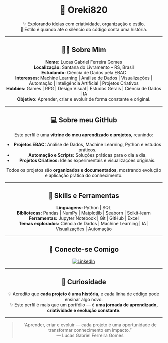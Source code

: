 <div align="center">

# 🌌 Oreki820

✨ Explorando ideias com criatividade, organização e estilo.  
💫 Estilo é quando até o silêncio do código conta uma história.

---

## 👨‍🚀 Sobre Mim

**Nome:** Lucas Gabriel Ferreira Gomes  
**Localização:** Santana do Livramento – RS, Brasil  
**Estudando:** Ciência de Dados pela EBAC  
**Interesses:** Machine Learning | Análise de Dados | Visualizações | Automação | Inteligência Artificial | Projetos Criativos  
**Hobbies:** Games | RPG | Design Visual | Estudos Gerais | Ciência de Dados | IA  
**Objetivo:** Aprender, criar e evoluir de forma constante e original.

---

## 💻 Sobre meu GitHub

Este perfil é uma **vitrine do meu aprendizado e projetos**, reunindo:  

- **Projetos EBAC:** Análise de Dados, Machine Learning, Python e estudos práticos.  
- **Automação e Scripts:** Soluções práticas para o dia a dia.  
- **Projetos Criativos:** Ideias experimentais e visualizações originais.  

Todos os projetos são **organizados e documentados**, mostrando evolução e aplicação prática do conhecimento.

---

## 🚀 Skills e Ferramentas

**Linguagens:** Python | SQL  
**Bibliotecas:** Pandas | NumPy | Matplotlib | Seaborn | Scikit-learn  
**Ferramentas:** Jupyter Notebook | Git | GitHub | Excel  
**Temas explorados:** Ciência de Dados | Machine Learning | IA | Visualizações | Automação

---

## 🔗 Conecte-se Comigo

[![LinkedIn](https://img.shields.io/badge/LinkedIn-Perfil-blue?style=for-the-badge&logo=linkedin&logoColor=white)](https://www.linkedin.com/in/lucas-gabriel-dados)

---

## 🌟 Curiosidade

💡 Acredito que **cada projeto é uma história**, e cada linha de código pode ensinar algo novo.  
✨ Este perfil é mais que um portfólio — é **uma jornada de aprendizado, criatividade e evolução constante**.

---

> “Aprender, criar e evoluir — cada projeto é uma oportunidade de transformar conhecimento em impacto.”  
> — Lucas Gabriel Ferreira Gomes

</div>
